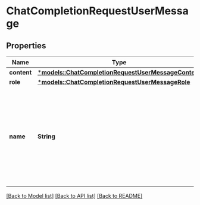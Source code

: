 # ChatCompletionRequestUserMessage

## Properties
Name | Type | Description | Notes
------------ | ------------- | ------------- | -------------
**content** | [***models::ChatCompletionRequestUserMessageContent**](ChatCompletionRequestUserMessage_content.md) |  | 
**role** | [***models::ChatCompletionRequestUserMessageRole**](ChatCompletionRequestUserMessage_role.md) |  | 
**name** | **String** | An optional name for the participant. Provides the model information to differentiate between participants of the same role. | [optional] [default to None]

[[Back to Model list]](../README.md#documentation-for-models) [[Back to API list]](../README.md#documentation-for-api-endpoints) [[Back to README]](../README.md)


